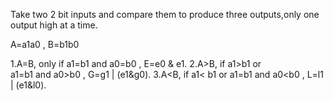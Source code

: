 Take two 2 bit inputs and compare them to produce three outputs,only one output high at a time.

   A=a1a0  ,   B=b1b0

   1.A=B, only if a1=b1 and a0=b0 , E=e0 & e1.
   2.A>B,      if a1>b1 or      
               a1=b1 and a0>b0 , G=g1 | (e1&g0).
   3.A<B,      if a1<  b1 or
               a1=b1 and a0<b0 , L=l1 | (e1&l0).
